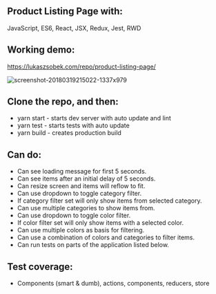 ## Product Listing Page with:
JavaScript, ES6, React, JSX, Redux, Jest, RWD

## Working demo:
https://lukaszsobek.com/repo/product-listing-page/

![screenshot-20180319215022-1337x979](https://user-images.githubusercontent.com/23530054/37621586-a1eaaed6-2bbf-11e8-83b2-1481dccaac28.png)

## Clone the repo, and then:
- yarn start - starts dev server with auto update and lint
- yarn test - starts tests with auto update
- yarn build - creates production build

## Can do:
- Can see loading message for first 5 seconds.
- Can see items after an initial delay of 5 seconds.
- Can resize screen and items will reflow to fit.
- Can use dropdown to toggle category filter.
- If category filter set will only show items from selected category.
- Can use multiple categories to show items from.
- Can use dropdown to toggle color filter.
- If color filter set will  only show items with a selected color.
- Can use multiple colors as basis for filtering.
- Can use a combination of colors and categories to filter items.
- Can run tests on parts of the application listed below.

## Test coverage:
- Components (smart & dumb), actions, components, reducers, store